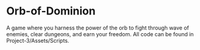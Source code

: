 # Orb-of-Dominion
A game where you harness the power of the orb to fight through wave of enemies, clear dungeons, and earn your freedom. All code can be found in Project-3/Assets/Scripts.
